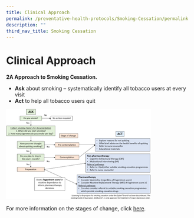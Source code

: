 ```yaml
---
title: Clinical Approach
permalink: /preventative-health-protocols/Smoking-Cessation/permalink
description: ""
third_nav_title: Smoking Cessation
---
```

# Clinical Approach

**2A Approach to Smoking Cessation.**

* **Ask** about smoking – systematically identify all tobacco users at every visit 
*  **Act** to help all tobacco users quit

![](/images/smoking1.png)

For more information on the stages of change, click [here]().